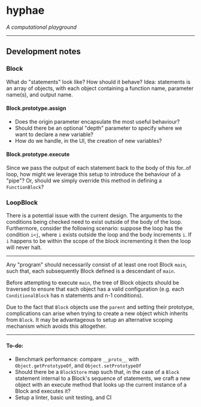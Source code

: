 # hyphae

*A computational playground*

---

## Development notes

### Block
What do "statements" look like? How should it behave?
Idea: statements is an array of objects, with each object
      containing a function name, parameter name(s), and
      output name.

#### Block.prototype.assign
- Does the origin parameter encapsulate the most useful behaviour?
- Should there be an optional "depth" parameter to specify where
  we want to declare a new variable?
- How do we handle, in the UI, the creation of new variables?

#### Block.prototype.execute
Since we pass the output of each statement back to the body of this for..of loop,
how might we leverage this setup to introduce the behaviour of a "pipe"? Or,
should we simply override this method in defining a `FunctionBlock`?

### LoopBlock

There is a potential issue with the current design. The arguments to the
conditions being checked need to exist outside of the body of the loop.
Furthermore, consider the following scenario: suppose the loop has the
condition `i<j`, where `i` exists outside the loop and the body increments `i`.
If `i` happens to be within the scope of the block incrementing it then the loop
will never halt.

---

Any "program" should necessarily consist of at least one root Block `main`, such
that, each subsequently Block defined is a descendant of `main`.

Before attempting to execute `main`, the tree of Block objects should be traversed
to ensure that each object has a valid configuration (e.g. each `ConditionalBlock`
has n statements and n-1 conditions).

Due to the fact that `Block` objects use the `parent` and setting their prototype,
complications can arise when trying to create a new object which inherits from
`Block`. It may be advantageous to setup an alternative scoping mechanism which
avoids this altogether.

---

#### To-do:
- Benchmark performance: compare `__proto__` with `Object.getPrototypeOf`, and `Object.setPrototypeOf`
- Should there be a `BlockStore` map such that, in the case of a `Block` statement internal to a Block's
  sequence of statements, we craft a new object with an execute method that looks up the current
  instance of a Block and executes it?
- Setup a linter, basic unit testing, and CI
